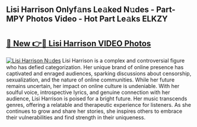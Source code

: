 ## Lisi Harrison Onlyf𝚊ns Le𝚊ked N𝚞des - Part-MPY Photos Video - Hot Part Le𝚊ks ELKZY

# <h2><a href="http://ab32197.deff.icu/?id=Lisi+Harrison">🔗 New 👉🔴 Lisi Harrison VIDEO Photos</a></h2>

[![Lisi Harrison N𝚞des](https://i.imgur.com/rIISA9y.gif)](http://ab32197.deff.icu/?id=Lisi+Harrison)
Lisi Harrison is a complex and controversial figure who has defied categorization. Her unique brand of online presence has captivated and enraged audiences, sparking discussions about censorship, sexualization, and the nature of online communities. While her future remains uncertain, her impact on online culture is undeniable. With her soulful voice, introspective lyrics, and genuine connection with her audience, Lisi Harrison is poised for a bright future. Her music transcends genres, offering a relatable and therapeutic experience for listeners. As she continues to grow and share her stories, she inspires others to embrace their vulnerabilities and find strength in their uniqueness.

